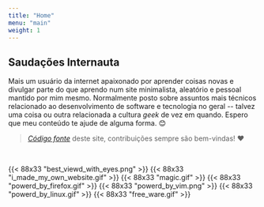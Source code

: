 ```yaml
---
title: "Home"
menu: "main"
weight: 1
---
```


## Saudações Internauta

Mais um usuário da internet apaixonado por aprender coisas novas e divulgar
parte do que aprendo num site minimalista, aleatório e pessoal mantido por mim
mesmo. Normalmente posto sobre assuntos mais técnicos relacionado ao
desenvolvimento de software e tecnologia no geral -- talvez uma coisa ou outra
relacionada a cultura *geek* de vez em quando. Espero que meu conteúdo te ajude
de alguma forma. 😊

> [*Código fonte*](https://github.com/kevinmarquesp/kevinmarquesp.github.io)
> deste site, contribuições sempre são bem-vindas! ❤️

<br>

{{< 88x33 "best_viewd_with_eyes.png" >}}
{{< 88x33 "i_made_my_own_website.gif" >}}
{{< 88x33 "magic.gif" >}}
{{< 88x33 "powerd_by_firefox.gif" >}}
{{< 88x33 "powerd_by_vim.png" >}}
{{< 88x33 "powerd_by_linux.gif" >}}
{{< 88x33 "free_ware.gif" >}}

